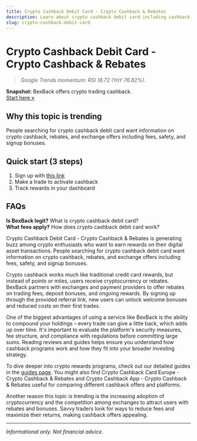 ```yaml
---
title: Crypto Cashback Debit Card - Crypto Cashback & Rebates
description: Learn about crypto cashback debit card including cashback deals, bonus offers, and how to maximize your crypto rewards.
slug: crypto-cashback-debit-card
---
```


# Crypto Cashback Debit Card - Crypto Cashback & Rebates

> _Google Trends momentum: RSI 18.72 (YoY 76.82%)._

**Snapshot:** BexBack offers crypto trading cashback.  
[Start here »](https://link.bexback.com/vfPttJ)

## Why this topic is trending
People searching for crypto cashback debit card want information on crypto cashback, rebates, and exchange offers including fees, safety, and signup bonuses.

## Quick start (3 steps)
1) Sign up with [this link](https://link.bexback.com/vfPttJ)  
2) Make a trade to activate cashback  
3) Track rewards in your dashboard

## FAQs
**Is BexBack legit?** What is crypto cashback debit card?  
**What fees apply?** How does crypto cashback debit card work?

Crypto Cashback Debit Card - Crypto Cashback & Rebates is generating buzz among crypto enthusiasts who want to earn rewards on their digital asset transactions. People searching for crypto cashback debit card want information on crypto cashback, rebates, and exchange offers including fees, safety, and signup bonuses.

Crypto cashback works much like traditional credit card rewards, but instead of points or miles, users receive cryptocurrency or rebates. BexBack partners with exchanges and payment providers to offer rebates on trading fees, deposit bonuses, and ongoing rewards. By signing up through the provided referral link, new users can unlock welcome bonuses and reduced costs on their first trades.

One of the biggest advantages of using a service like BexBack is the ability to compound your holdings – every trade can give a little back, which adds up over time. It's important to evaluate the platform's security measures, fee structure, and compliance with regulations before committing large sums. Reading reviews and guides helps ensure you understand how cashback programs work and how they fit into your broader investing strategy.

To dive deeper into crypto rewards programs, check out our detailed guides in the [guides page](/content/guides.md). You might also find Crypto Cashback Card Europe - Crypto Cashback & Rebates and Crypto Cashback App - Crypto Cashback & Rebates useful for comparing different cashback offers and platforms.

Another reason this topic is trending is the increasing adoption of cryptocurrency and the competition among exchanges to attract users with rebates and bonuses. Savvy traders look for ways to reduce fees and maximize their returns, making cashback offers appealing.

---
_Informational only. Not financial advice._
